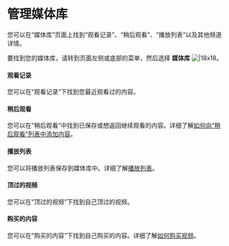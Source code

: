 # 管理媒体库

您可以在“媒体库”页面上找到“观看记录”、“稍后观看”、“播放列表”以及其他频道详情。

要找到您的媒体库，请转到页面左侧或底部的菜单，然后选择 **媒体库**  ![|18x18](https://lh3.googleusercontent.com/Q9QRhcVNgbNk7LS-OdbLs1ZofGajvd3UMUj47Wq_gWY_GSMAz05T26-pzYdlgGSZyQ=w18-h18)。

#### 观看记录

您可以在“观看记录”下找到您最近观看过的内容。

#### 稍后观看

您可以在“稍后观看”中找到已保存或想返回继续观看的内容。详细了解[如何向“稍后观看”列表中添加内容](https://support.google.com/youtube/answer/56101)。

#### 播放列表

您可以将播放列表保存到媒体库中。详细了解[播放列表](https://support.google.com/youtube/answer/4541577)。

#### 顶过的视频

您可以在“顶过的视频”下找到自己顶过的视频。

#### 购买的内容

您可以在“购买的内容”下找到自己购买的内容。详细了解[如何购买视频](https://support.google.com/youtube/answer/1231720)。
